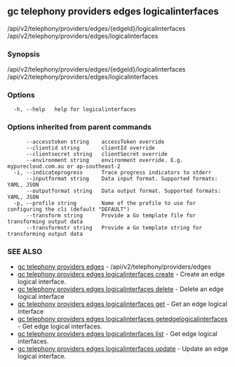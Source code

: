 ## gc telephony providers edges logicalinterfaces

/api/v2/telephony/providers/edges/{edgeId}/logicalinterfaces /api/v2/telephony/providers/edges/logicalinterfaces

### Synopsis

/api/v2/telephony/providers/edges/{edgeId}/logicalinterfaces /api/v2/telephony/providers/edges/logicalinterfaces

### Options

```
  -h, --help   help for logicalinterfaces
```

### Options inherited from parent commands

```
      --accesstoken string    accessToken override
      --clientid string       clientId override
      --clientsecret string   clientSecret override
      --environment string    environment override. E.g. mypurecloud.com.au or ap-southeast-2
  -i, --indicateprogress      Trace progress indicators to stderr
      --inputformat string    Data input format. Supported formats: YAML, JSON
      --outputformat string   Data output format. Supported formats: YAML, JSON
  -p, --profile string        Name of the profile to use for configuring the cli (default "DEFAULT")
      --transform string      Provide a Go template file for transforming output data
      --transformstr string   Provide a Go template string for transforming output data
```

### SEE ALSO

* [gc telephony providers edges](gc_telephony_providers_edges.html)	 - /api/v2/telephony/providers/edges
* [gc telephony providers edges logicalinterfaces create](gc_telephony_providers_edges_logicalinterfaces_create.html)	 - Create an edge logical interface.
* [gc telephony providers edges logicalinterfaces delete](gc_telephony_providers_edges_logicalinterfaces_delete.html)	 - Delete an edge logical interface
* [gc telephony providers edges logicalinterfaces get](gc_telephony_providers_edges_logicalinterfaces_get.html)	 - Get an edge logical interface
* [gc telephony providers edges logicalinterfaces getedgelogicalinterfaces](gc_telephony_providers_edges_logicalinterfaces_getedgelogicalinterfaces.html)	 - Get edge logical interfaces.
* [gc telephony providers edges logicalinterfaces list](gc_telephony_providers_edges_logicalinterfaces_list.html)	 - Get edge logical interfaces.
* [gc telephony providers edges logicalinterfaces update](gc_telephony_providers_edges_logicalinterfaces_update.html)	 - Update an edge logical interface.



